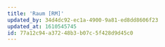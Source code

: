 ```yaml
---
title: 'Raum [RM]'
updated_by: 34d4dc92-ec1a-4900-9a81-ed8dd8606f23
updated_at: 1610545745
id: 77a12c94-a372-48b3-b07c-5f428d9d45c0
---
```

